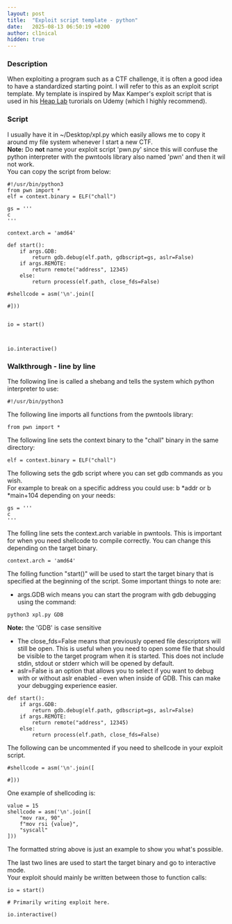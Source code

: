 ```yaml
---
layout: post
title:  "Exploit script template - python"
date:   2025-08-13 06:50:19 +0200
author: cl1nical
hidden: true
---
```

### Description
When exploiting a program such as a CTF challenge, it is often a good idea to have a standardized starting point. I will refer to this as an exploit script template. My template is inspired by Max Kamper's exploit script that is used in his [Heap Lab]("https://www.udemy.com/course/linux-heap-exploitation-part-1/") turorials on Udemy (which I highly recommend).<br>

### Script
I usually have it in ~/Desktop/xpl.py which easily allows me to copy it around my file system whenever I start a new CTF.<br>
**Note:** Do **not** name your exploit script 'pwn.py' since this will confuse the python interpreter with the pwntools library also named 'pwn' and then it wil not work.<br>
You can copy the script from below:
```
#!/usr/bin/python3
from pwn import *
elf = context.binary = ELF("chall")

gs = '''
c
'''

context.arch = 'amd64'

def start():
    if args.GDB:
        return gdb.debug(elf.path, gdbscript=gs, aslr=False)
    if args.REMOTE:
        return remote("address", 12345)
    else:
        return process(elf.path, close_fds=False)

#shellcode = asm('\n'.join([
    
#]))


io = start()



io.interactive()
```

### Walkthrough - line by line
The following line is called a shebang and tells the system which python interpreter to use:
```
#!/usr/bin/python3
```

The following line imports all functions from the pwntools library:
```
from pwn import *
```

The following line sets the context binary to the "chall" binary in the same directory:
```
elf = context.binary = ELF("chall")
```
The following sets the gdb script where you can set gdb commands as you wish.<br>
For example to break on a specific address you could use: b *addr or b *main+104 depending on your needs:
```
gs = '''
c
'''
```
The folling line sets the context.arch variable in pwntools. This is important for when you need shellcode to compile correctly. You can change this depending on the target binary.
```
context.arch = 'amd64'
```
The folling function "start()" will be used to start the target binary that is specified at the beginning of the script. Some important things to note are:
- args.GDB wich means you can start the program with gdb debugging using the command:
```
python3 xpl.py GDB
```
**Note:** the 'GDB' is case sensitive

- The close_fds=False means that previously opened file descriptors will still be open. This is useful when you need to open some file that should be visible to the target program when it is started. This does not include stdin, stdout or stderr which will be opened by default.
- aslr=False is an option that allows you to select if you want to debug with or without aslr enabled - even when inside of GDB. This can make your debugging experience easier.

```
def start():
    if args.GDB:
        return gdb.debug(elf.path, gdbscript=gs, aslr=False)
    if args.REMOTE:
        return remote("address", 12345)
    else:
        return process(elf.path, close_fds=False)
```

The following can be uncommented if you need to shellcode in your exploit script.
```
#shellcode = asm('\n'.join([
    
#]))
```
One example of shellcoding is:
```
value = 15
shellcode = asm('\n'.join([
    "mov rax, 90",
    f"mov rsi {value}",
    "syscall"
]))
```
The formatted string above is just an example to show you what's possible.<br>

The last two lines are used to start the target binary and go to interactive mode.<br>
Your exploit should mainly be written between those to function calls:
```
io = start()

# Primarily writing exploit here.

io.interactive()
```



